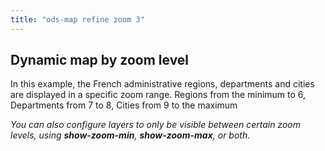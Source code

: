 ```yaml
---
title: "ods-map refine zoom 3"
---
```


## Dynamic map by zoom level

In this example, the French administrative regions, departments and cities are displayed in a specific zoom range.
Regions from the minimum to 6, Departments from 7 to 8, Cities from 9 to the maximum

_You can also configure layers to only be visible between certain zoom levels, using **show-zoom-min**, **show-zoom-max**, or both._
